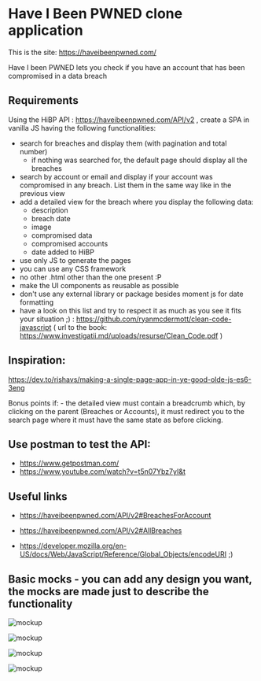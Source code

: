 # Have I Been PWNED clone application

This is the site: https://haveibeenpwned.com/


Have I been PWNED lets you check if you have an account that has been compromised in a data breach

## Requirements


Using the HiBP API : https://haveibeenpwned.com/API/v2 , create a SPA in vanilla JS having the following functionalities:

- search for breaches and display them (with pagination and total number)
  + if nothing was searched for, the default page should display all the breaches
- search by account or email and display if your account was compromised in any breach. List them in the same way like in the previous view
- add a detailed view for the breach where you display the following data:
  + description
  + breach date
  + image
  + compromised data
  + compromised accounts
  + date added to HiBP
- use only JS to generate the pages
- you can use any CSS framework
- no other .html other than the one present :P
- make the UI components as reusable as possible 
- don't use any external library or package besides moment js for date formatting
- have a look on this list and try to respect it as much as you see it fits your situation ;) : https://github.com/ryanmcdermott/clean-code-javascript ( url to the book: https://www.investigatii.md/uploads/resurse/Clean_Code.pdf )

## Inspiration:
https://dev.to/rishavs/making-a-single-page-app-in-ye-good-olde-js-es6-3eng

Bonus points if: - the detailed view must contain a breadcrumb which, by clicking on the parent (Breaches or Accounts), it must redirect you to the search page where it must have the same state as before clicking.

## Use postman to test the API:
- https://www.getpostman.com/
- https://www.youtube.com/watch?v=t5n07Ybz7yI&t

## Useful links
- https://haveibeenpwned.com/API/v2#BreachesForAccount
- https://haveibeenpwned.com/API/v2#AllBreaches

- https://developer.mozilla.org/en-US/docs/Web/JavaScript/Reference/Global_Objects/encodeURI ;)


## Basic mocks - you can add any design you want, the mocks are made just to describe the functionality

![mockup](https://gist.github.com/alexonaci/2e433aa8623f310128ef1c6cf8d21766/raw/60ee01b8e1ee15905dcb48ad3cf23f4a61191bb0/Screen%2520Shot%25202019-04-06%2520at%252017.07.06.png)

![mockup](https://gist.github.com/alexonaci/2e433aa8623f310128ef1c6cf8d21766/raw/60ee01b8e1ee15905dcb48ad3cf23f4a61191bb0/Screen%2520Shot%25202019-04-06%2520at%252017.07.15.png)

![mockup](https://gist.github.com/alexonaci/2e433aa8623f310128ef1c6cf8d21766/raw/60ee01b8e1ee15905dcb48ad3cf23f4a61191bb0/Screen%2520Shot%25202019-04-08%2520at%252010.43.50.png)

![mockup](https://gist.github.com/alexonaci/2e433aa8623f310128ef1c6cf8d21766/raw/730095dc43549df9f9d4964e03de07917d668c75/Screen%2520Shot%25202019-04-18%2520at%252013.24.02.png)


